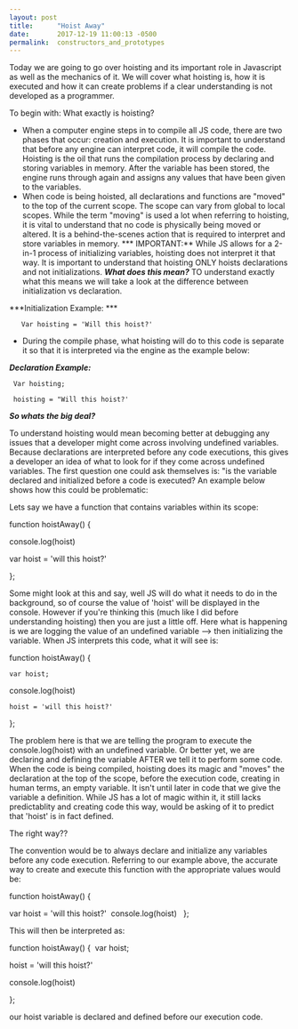 ```yaml
---
layout: post
title:      "Hoist Away"
date:       2017-12-19 11:00:13 -0500
permalink:  constructors_and_prototypes
---
```



Today we are going to go over hoisting and its important role in Javascript as well as the mechanics of it. We will cover what hoisting is, how it is executed and how it can create problems if a clear understanding is not developed as a programmer.

To begin with: What exactly is hoisting? 

*  When a computer engine steps in to compile all JS code, there are two phases that occur: creation and execution.  It is important to understand that before any engine can interpret code, it will compile the code. Hoisting is the oil that runs the compilation process by declaring and storing variables in memory. After the variable has been stored, the engine runs through again and assigns any values that have been given to the variables.
*  When code is being hoisted, all declarations and functions are "moved" to the top of the current scope. The scope can vary from global to local scopes. While the term "moving" is used a lot when referring to hoisting, it is vital to understand that no code is physically being moved or altered. It is a behind-the-scenes action that is required to interpret and store  variables in memory. 
*** IMPORTANT:**  While JS allows for a 2-in-1 process of initializing variables, hoisting does not interpret it that way.  It is important to understand that hoisting ONLY hoists declarations and not initializations. ***What does this mean?*** TO understand exactly what this means we will take a look at the difference between initialization vs declaration. 

***Initialization Example: ***
 
       Var hoisting = 'Will this hoist?' 
 
*  During the compile phase, what hoisting will do to this code is separate it so that it is interpreted via the engine as the example below:
 
***Declaration Example:***
 
     Var hoisting;
 
     hoisting = "Will this hoist?' 
 
 
***So whats the big deal?***

To understand hoisting would mean becoming better at debugging any issues that a developer might come across involving undefined variables. Because declarations are interpreted before any code executions, this gives a developer an idea of what to look for if they come across undefined variables. The first question one could ask themselves is: "is the variable declared and initialized before a code is executed? An example below shows how this could be problematic:

Lets say we have a function that contains variables within its scope:

function hoistAway() {

   console.log(hoist)

   var hoist = 'will this hoist?'

};

Some might look at this and say, well  JS will do what it needs to do in the background, so of course the value of 'hoist' will be displayed in the console. However if you're thinking this (much like I did before understanding hoisting) then you are just a little off. Here what is happening is we are logging the value of an undefined variable --> then initializing the variable. When JS interprets this code, what it will see is:

function hoistAway() {

    var hoist;

   console.log(hoist)

    hoist = 'will this hoist?'

};


The problem here is that we are telling the program to execute the console.log(hoist) with an undefined variable. Or better yet, we are declaring and defining the variable AFTER we tell it to perform some code. When the code is being compiled, hoisting does its magic and "moves" the declaration at the top of the scope, before the execution code, creating in human terms, an empty variable. It isn't until later in code that we give the variable a definition. While JS has a lot of magic within it, it still lacks predictablity and creating code this way, would be asking of it to predict that 'hoist' is in fact defined. 

The right way??

The convention would be to always declare and initialize any variables before any code execution. Referring to our example above, the accurate way to create and execute this function with the appropriate values would be:

function hoistAway() {

 var hoist = 'will this hoist?'
​
   console.log(hoist)
​
​
};


This will then be interpreted as:

function hoistAway() {
​
 var hoist;
 
 hoist =  'will this hoist?'

 console.log(hoist)

};

our hoist variable is declared and defined before our execution code. 
​
 
